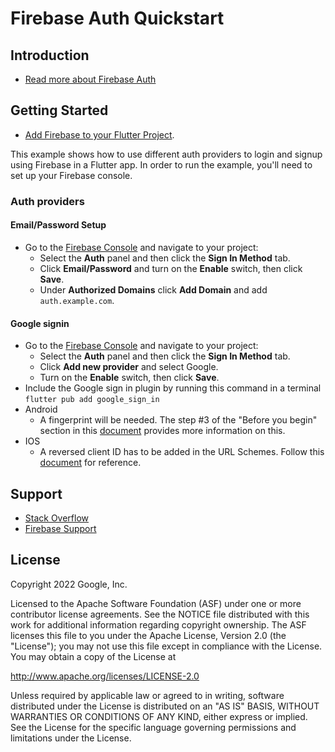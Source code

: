 Firebase Auth Quickstart
==============================

Introduction
------------

- [Read more about Firebase Auth](https://firebase.google.com)

Getting Started
---------------

- [Add Firebase to your Flutter Project](https://firebase.google.com/docs/flutter/setup).

This example shows how to use different auth providers to login and 
signup using Firebase in a Flutter app. In order to run the example, 
you'll need to set up your Firebase console.

### Auth providers

#### Email/Password Setup

- Go to the [Firebase Console][fir-console] and navigate to your project:
    - Select the **Auth** panel and then click the **Sign In Method** tab.
    - Click **Email/Password** and turn on the **Enable** switch, then click **Save**.
    - Under **Authorized Domains** click **Add Domain** and add `auth.example.com`.

#### Google signin

- Go to the [Firebase Console][fir-console] and navigate to your project:
    - Select the **Auth** panel and then click the **Sign In Method** tab.
    - Click **Add new provider** and select Google.
    - Turn on the **Enable** switch, then click **Save**.
- Include the Google sign in plugin by running this command in a terminal
  `flutter pub add google_sign_in`
- Android
    - A fingerprint will be needed. The step #3 of the "Before you begin" section in this
      [document](https://firebase.google.com/docs/auth/android/google-signin#before_you_begin) provides more information on this.
- IOS
    - A reversed client ID has to be added in the URL Schemes. Follow this [document](https://firebase.google.com/docs/auth/ios/google-signin#2_implement_google_sign-in) for reference.

Support
-------

- [Stack Overflow](https://stackoverflow.com/questions/tagged/firebase-authentication)
- [Firebase Support](https://firebase.google.com/support/)

License
-------

Copyright 2022 Google, Inc.

Licensed to the Apache Software Foundation (ASF) under one or more contributor
license agreements.  See the NOTICE file distributed with this work for
additional information regarding copyright ownership.  The ASF licenses this
file to you under the Apache License, Version 2.0 (the "License"); you may not
use this file except in compliance with the License.  You may obtain a copy of
the License at

http://www.apache.org/licenses/LICENSE-2.0

Unless required by applicable law or agreed to in writing, software
distributed under the License is distributed on an "AS IS" BASIS, WITHOUT
WARRANTIES OR CONDITIONS OF ANY KIND, either express or implied.  See the
License for the specific language governing permissions and limitations under
the License.

[fir-console]: https://console.firebase.google.com